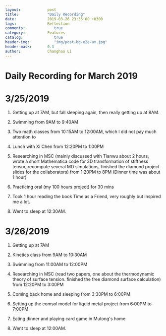 ```yaml
---
layout:            post
title:             "Daily Recording"
date:              2019-03-26 23:35:00 +0300
tags:              Reflection
comments:			  true
category:          Features
catalog:    		  true
header-img: 		  "img/post-bg-e2e-ux.jpg"
header-mask:       0.3
author:            Changhao Li
---
```


# Daily Recording for March 2019

# 3/25/2019

1. Getting up at 7AM, but fall sleeping again, then really getting up at 8AM.

2. Swimming from 9AM to 9:40AM

3. Two math classes from 10:15AM to 12:00AM, which I did not pay much attention to 

4. Lunch with Xi Chen from 12:20PM to 1:00PM

5. Researching in MSC (mainly discussed with Tianwu about 2 hours, wrote a short Mathematica code for 3D transformation of stiffness tensor, recompute several MD simulations, finished the diamond project slides for the collaborators) from 1:20PM to 8PM (Dinner time was about 1 hour)

6. Practicing oral (my 100 hours project) for 30 mins

7. Took 1 hour reading the book Time as a Friend, very roughly but inspired me a lot.

8. Went to sleep at 12:30AM.

# 3/26/2019

1. Getting up at 7AM

2. Kinetics class from 9AM to 10:30AM

3. Swimming from 11:00AM to 12:00PM

4. Researching in MSC (read two papers, one about the thermodynamic theory of surface tension. finished the free diamond surface calculation) from 12:20PM to 3:00PM

5. Coming back home and sleeping from 3:30PM to 6:00PM

6. Setting up the comsol model for liquid metal project from 6:00PM to 7:00PM

7. Eating dinner and playing card game in Mutong's home

8. Went to sleep at 12:00AM.
